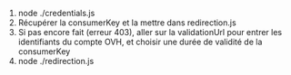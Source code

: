 1. node ./credentials.js
2. Récupérer la consumerKey et la mettre dans redirection.js
3. Si pas encore fait (erreur 403), aller sur la validationUrl pour entrer les identifiants du compte OVH, et choisir une durée de validité de la consumerKey
3. node ./redirection.js